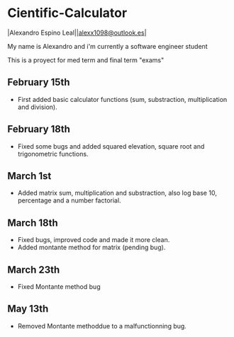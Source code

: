 # Cientific-Calculator

|Alexandro Espino Leal||alexx1098@outlook.es|

My name is Alexandro and i'm currently a software engineer student

This is a proyect for med term and final term "exams"


##  February 15th 
- First added basic calculator functions (sum, substraction, multiplication and division).

## February 18th
- Fixed some bugs and added squared elevation, square root and trigonometric functions.

## March 1st
- Added matrix sum, multiplication and substraction, also log base 10, percentage and a number factorial.

## March 18th
- Fixed bugs, improved code and made it more clean.
- Added montante method for matrix (pending bug).

## March 23th 
- Fixed Montante method bug

## May 13th
- Removed Montante methoddue to a malfunctionning bug.
